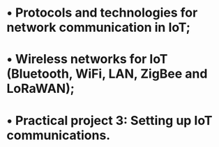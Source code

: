 # • Protocols and technologies for network communication in IoT;
# • Wireless networks for IoT (Bluetooth, WiFi, LAN, ZigBee and LoRaWAN);
# • Practical project 3: Setting up IoT communications.
